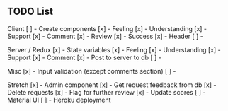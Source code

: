 ## TODO List

Client
[ ] - Create components
    [x] - Feeling
    [x] - Understanding
    [x] - Support
    [x] - Comment
    [x] - Review
    [x] - Success
    [x] - Header
[ ] - 

Server / Redux
[x] - State variables
    [x] - Feeling
    [x] - Understanding
    [x] - Support
    [x] - Comment
[x] - Post to server to db
[ ] - 

Misc
[x] - Input validation (except comments section)
[ ] - 

Stretch
[x] - Admin component
    [x] - Get request feedback from db
    [x] - Delete requests
    [x] - Flag for further review
[x] - Update scores
[ ] - Material UI
[ ] - Heroku deployment